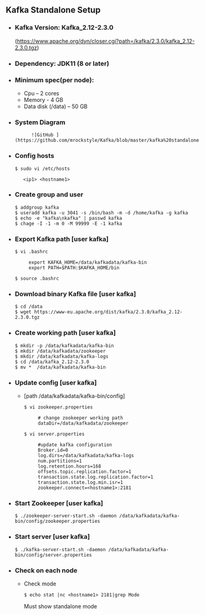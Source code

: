## Kafka Standalone Setup
- ### Kafka Version: Kafka_2.12-2.3.0 
	(https://www.apache.org/dyn/closer.cgi?path=/kafka/2.3.0/kafka_2.12-2.3.0.tgz)
- ### Dependency: JDK11 (8 or later)
- ### Minimum spec(per node):
	- Cpu – 2 cores 
 	- Memory - 4 GB 
	- Data disk (/data) – 50 GB
- ### System Diagram
			![GitHub ](https://github.com/mrockstyle/Kafka/blob/master/kafka%20standalone.JPG)

- ### Config hosts
     ```
     $ sudo vi /etc/hosts

        <ip1> <hostname1>

     ```
- ### Create group and user
     ```
     $ addgroup kafka
     $ useradd kafka -u 3041 -s /bin/bash -m -d /home/kafka -g kafka
     $ echo -e "kafka\nkafka" | passwd kafka
     $ chage -I -1 -m 0 -M 99999 -E -1 kafka

     ```     
- ###  Export Kafka path [**user kafka**]
     ```
     $ vi .bashrc

          export KAFKA_HOME=/data/kafkadata/kafka-bin
          export PATH=$PATH:$KAFKA_HOME/bin

     $ source .bashrc

     ```
- ### Download binary Kafka file [**user kafka**]
     ```
    $ cd /data
    $ wget https://www-eu.apache.org/dist/kafka/2.3.0/kafka_2.12-2.3.0.tgz

     ```
- ### Create working path [**user kafka**]
     ```
     $ mkdir -p /data/kafkadata/kafka-bin
     $ mkdir /data/kafkadata/zookeeper
     $ mkdir /data/kafkadata/kafka-logs
     $ cd /data/kafka_2.12-2.3.0
     $ mv *  /data/kafkadata/kafka-bin

     ```
- ### Update config [**user kafka**]
     - [path /data/kafkadata/kafka-bin/config]
          ```
          $ vi zookeeper.properties

               # change zookeeper working path
               dataDir=/data/kafkadata/zookeeper

          ```
          ```
          $ vi server.properties

               #update kafka configuration
               Broker.id=0 
               log.dirs=/data/kafkadata/kafka-logs
               num.partitions=1
               log.retention.hours=168
               offsets.topic.replication.factor=1
               transaction.state.log.replication.factor=1
               transaction.state.log.min.isr=1
               zookeeper.connect=<hostname1>:2181

          ```
- ### Start Zookeeper [user kafka]
     ```
     $ ./zookeeper-server-start.sh -daemon /data/kafkadata/kafka-bin/config/zookeeper.properties

     ```
- ### Start server [user kafka]
     ```
     $ ./kafka-server-start.sh -daemon /data/kafkadata/kafka-bin/config/server.properties

     ```
- ### Check on each node 
     - Check mode
          ```
        $ echo stat |nc <hostname1> 2181|grep Mode

          ```
          Must show standalone mode
